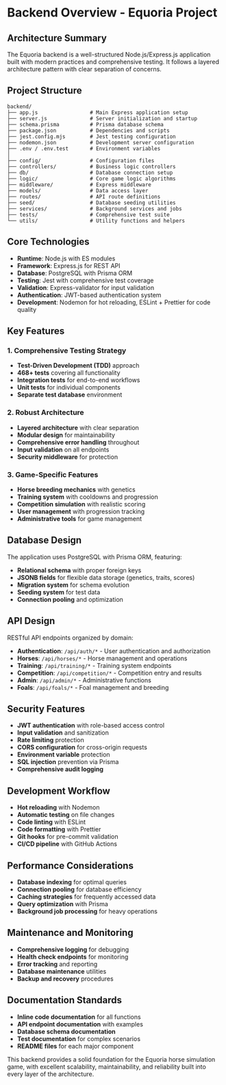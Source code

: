 # Backend Overview - Equoria Project

## Architecture Summary

The Equoria backend is a well-structured Node.js/Express.js application built with modern practices and comprehensive testing. It follows a layered architecture pattern with clear separation of concerns.

## Project Structure

```
backend/
├── app.js                 # Main Express application setup
├── server.js              # Server initialization and startup
├── schema.prisma          # Prisma database schema
├── package.json           # Dependencies and scripts
├── jest.config.mjs        # Jest testing configuration
├── nodemon.json           # Development server configuration
├── .env / .env.test       # Environment variables
│
├── config/                # Configuration files
├── controllers/           # Business logic controllers
├── db/                    # Database connection setup
├── logic/                 # Core game logic algorithms
├── middleware/            # Express middleware
├── models/                # Data access layer
├── routes/                # API route definitions
├── seed/                  # Database seeding utilities
├── services/              # Background services and jobs
├── tests/                 # Comprehensive test suite
└── utils/                 # Utility functions and helpers
```

## Core Technologies

- **Runtime**: Node.js with ES modules
- **Framework**: Express.js for REST API
- **Database**: PostgreSQL with Prisma ORM
- **Testing**: Jest with comprehensive test coverage
- **Validation**: Express-validator for input validation
- **Authentication**: JWT-based authentication system
- **Development**: Nodemon for hot reloading, ESLint + Prettier for code quality

## Key Features

### 1. Comprehensive Testing Strategy
- **Test-Driven Development (TDD)** approach
- **468+ tests** covering all functionality
- **Integration tests** for end-to-end workflows
- **Unit tests** for individual components
- **Separate test database** environment

### 2. Robust Architecture
- **Layered architecture** with clear separation
- **Modular design** for maintainability
- **Comprehensive error handling** throughout
- **Input validation** on all endpoints
- **Security middleware** for protection

### 3. Game-Specific Features
- **Horse breeding mechanics** with genetics
- **Training system** with cooldowns and progression
- **Competition simulation** with realistic scoring
- **User management** with progression tracking
- **Administrative tools** for game management

## Database Design

The application uses PostgreSQL with Prisma ORM, featuring:
- **Relational schema** with proper foreign keys
- **JSONB fields** for flexible data storage (genetics, traits, scores)
- **Migration system** for schema evolution
- **Seeding system** for test data
- **Connection pooling** and optimization

## API Design

RESTful API endpoints organized by domain:
- **Authentication**: `/api/auth/*` - User authentication and authorization
- **Horses**: `/api/horses/*` - Horse management and operations
- **Training**: `/api/training/*` - Training system endpoints
- **Competition**: `/api/competition/*` - Competition entry and results
- **Admin**: `/api/admin/*` - Administrative functions
- **Foals**: `/api/foals/*` - Foal management and breeding

## Security Features

- **JWT authentication** with role-based access control
- **Input validation** and sanitization
- **Rate limiting** protection
- **CORS configuration** for cross-origin requests
- **Environment variable** protection
- **SQL injection** prevention via Prisma
- **Comprehensive audit logging**

## Development Workflow

- **Hot reloading** with Nodemon
- **Automatic testing** on file changes
- **Code linting** with ESLint
- **Code formatting** with Prettier
- **Git hooks** for pre-commit validation
- **CI/CD pipeline** with GitHub Actions

## Performance Considerations

- **Database indexing** for optimal queries
- **Connection pooling** for database efficiency
- **Caching strategies** for frequently accessed data
- **Query optimization** with Prisma
- **Background job processing** for heavy operations

## Maintenance and Monitoring

- **Comprehensive logging** for debugging
- **Health check endpoints** for monitoring
- **Error tracking** and reporting
- **Database maintenance** utilities
- **Backup and recovery** procedures

## Documentation Standards

- **Inline code documentation** for all functions
- **API endpoint documentation** with examples
- **Database schema documentation**
- **Test documentation** for complex scenarios
- **README files** for each major component

This backend provides a solid foundation for the Equoria horse simulation game, with excellent scalability, maintainability, and reliability built into every layer of the architecture. 